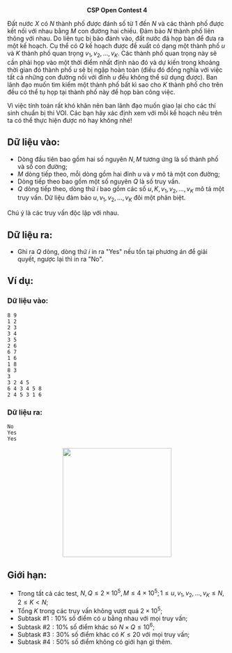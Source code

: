 **<center>CSP Open Contest 4</center>**

Đất nước $X$ có $N$ thành phố được đánh số từ $1$ đến $N$ và các thành phố được kết nối với nhau bằng $M$ con đường hai chiều. Đảm bảo $N$ thành phố liên thông với nhau. Do liên tục bị bão đánh vào, đất nước đã họp bàn để đưa ra một kế hoạch. Cụ thể có $Q$ kế hoạch được đề xuất có dạng một thành phố $u$ và $K$ thành phố quan trọng $v_1, v_2, \dots, v_K$. Các thành phố quan trọng này sẽ cần phải họp vào một thời điểm nhất định nào đó và dự kiến trong khoảng thời gian đó thành phố $u$ sẽ bị ngập hoàn toàn (điều đó đồng nghĩa với việc tất cả những con đường nối với đỉnh $u$ đều không thể sử dụng được). Ban lãnh đạo muốn tìm kiếm một thành phố bất kì sao cho $K$ thành phố cho trên đều có thể tụ họp tại thành phố này để họp bàn công việc.

Vì việc tính toán rất khó khăn nên ban lãnh đạo muốn giao lại cho các thí sinh chuẩn bị thi VOI. Các bạn hãy xác định xem với mỗi kế hoạch nêu trên ta có thể thực hiện được nó hay không nhé!

## Dữ liệu vào:
- Dòng đầu tiên bao gồm hai số nguyên $N, M$ tương ứng là số thành phố và số con đường;
- $M$ dòng tiếp theo, mỗi dòng gồm hai đỉnh $u$ và $v$ mô tả một con đường;
- Dòng tiếp theo bao gồm một số nguyên $Q$ là số truy vấn.
- $Q$ dòng tiếp theo, dòng thứ $i$ bao gồm các số $u, K, v_1, v_2, \dots, v_K$ mô tả một truy vấn. Dữ liệu đảm bảo $u, v_1, v_2, \dots, v_K$ đôi một phân biệt.

Chú ý là các truy vấn độc lập với nhau.

## Dữ liệu ra:
- Ghi ra $Q$ dòng, dòng thứ $i$ in ra "Yes" nếu tồn tại phương án để giải quyết, ngược lại thì in ra "No".

## Ví dụ:
### Dữ liệu vào:
```
8 9
1 2
2 3
3 4
3 5
2 6
6 7
1 6
1 8
8 3
3
3 2 4 5
6 4 3 4 5 8
2 4 5 3 1 6
```

### Dữ liệu ra:
```
No
Yes
Yes
```
<center><img src="/images/problems/1462/CITIES.png" width="250px" /></center>

## Giới hạn:
- Trong tất cả các test, $N, Q ≤ 2 \times 10^5, M ≤ 4 \times 10^5; 1 ≤ u, v_1, v_2, ..., v_K ≤ N, 2 ≤ K < N$;
- Tổng $K$ trong các truy vấn không vượt quá $2 \times 10^5$;
- Subtask $\#1: 10\%$ số điểm có $u$ bằng nhau với mọi truy vấn;
- Subtask $\#2: 10\%$ số điểm khác só $N ×Q ≤ 10^6$;
- Subtask $\#3: 30\%$ số điểm khác có $K ≤ 20$ với mọi truy vấn;
- Subtask $\#4: 50\%$ số điểm không có giới hạn gì thêm.